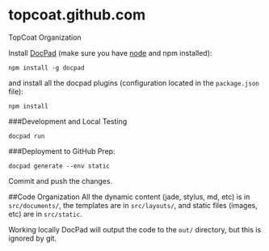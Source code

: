 topcoat.github.com
==================

TopCoat Organization

Install [DocPad](http://docpad.org/) (make sure you have [node](http://www.nodejs.org) and npm installed):
```
npm install -g docpad
```
and install all the docpad plugins (configuration located in the `package.json` file):
```
npm install
```

###Development and Local Testing
```
docpad run
```

###Deployment to GitHub
Prep: 
```
docpad generate --env static
```

Commit and push the changes.

##Code Organization
All the dynamic content (jade, stylus, md, etc) is in `src/documents/`, the templates are in `src/layouts/`, and static files (images, etc) are in `src/static`.

Working locally DocPad will output the code to the `out/` directory, but this is ignored by git.
